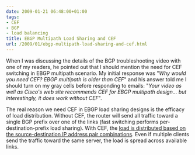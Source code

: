 ```yaml
---
date: 2009-01-21 06:48:00+01:00
tags:
- CEF
- BGP
- load balancing
title: EBGP Multipath Load Sharing and CEF
url: /2009/01/ebgp-multipath-load-sharing-and-cef.html
---
```

When I was discussing the details of the BGP troubleshooting video with one of my readers, he pointed out that I should mention the need for CEF switching in EBGP multipath scenario. My initial response was "*Why would you need CEF? EBGP multipath is older than CEF*" and his answer told me I should turn on my gray cells before responding to emails: "*Your video as well as Cisco's web site recommends CEF for EBGP multipath design... but interestingly, it does work without CEF*".

The real reason we need CEF in EBGP load sharing designs is the efficacy of load distribution. Without CEF, the router will send all traffic toward a single BGP prefix over one of the links (fast switching performs per-destination-prefix load sharing). With CEF, the [load is distributed based on the source-destination IP address pair combinations](https://blog.ipspace.net/2006/10/cef-load-sharing-details.html). Even if multiple clients send the traffic toward the same server, the load is spread across available links.
